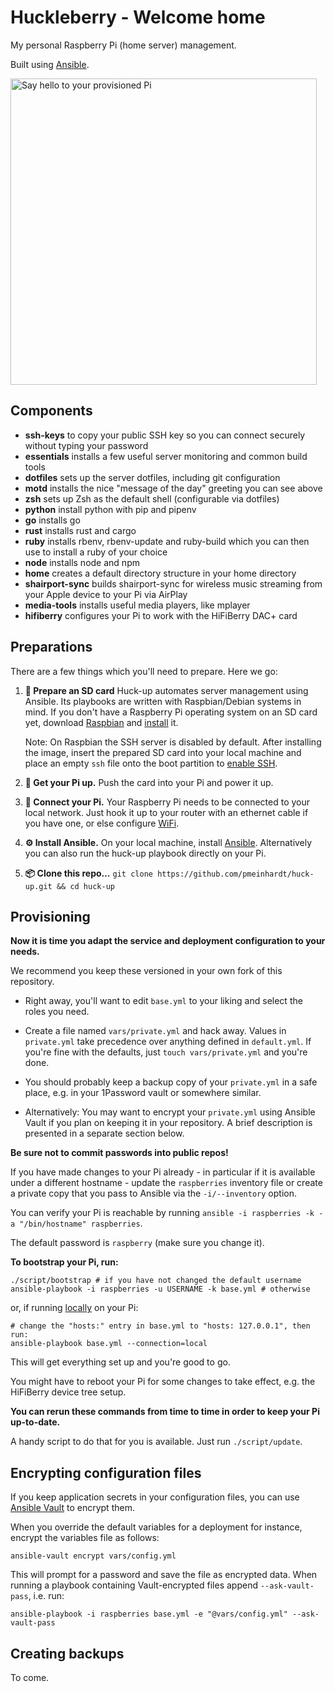# Huckleberry - Welcome home

My personal Raspberry Pi (home server) management.

Built using [Ansible](https://github.com/ansible/ansible).

<img title="Say hello to your provisioned Pi" width="490px" src="screenshot.png">

## Components

- **ssh-keys** to copy your public SSH key so you can connect securely without typing your password
- **essentials** installs a few useful server monitoring and common build tools
- **dotfiles** sets up the server dotfiles, including git configuration
- **motd** installs the nice "message of the day" greeting you can see above
- **zsh** sets up Zsh as the default shell (configurable via dotfiles)
- **python** install python with pip and pipenv
- **go** installs go
- **rust** installs rust and cargo
- **ruby** installs rbenv, rbenv-update and ruby-build which you can then use to install a ruby of your choice
- **node** installs node and npm
- **home** creates a default directory structure in your home directory
- **shairport-sync** builds shairport-sync for wireless music streaming from your Apple device to your Pi via AirPlay
- **media-tools** installs useful media players, like mplayer
- **hifiberry** configures your Pi to work with the HiFiBerry DAC+ card

## Preparations

There are a few things which you'll need to prepare. Here we go:

1. **💾 Prepare an SD card** Huck-up automates server management using Ansible. Its playbooks are written with Raspbian/Debian systems in mind. If you don't have a Raspberry Pi operating system on an SD card yet, download [Raspbian](https://www.raspberrypi.org/downloads/raspbian/) and [install](https://www.raspberrypi.org/documentation/installation/installing-images/) it.

   Note: On Raspbian the SSH server is disabled by default. After installing the image, insert the prepared SD card into your local machine and place an empty `ssh` file onto the boot partition to [enable SSH](https://www.raspberrypi.org/documentation/remote-access/ssh/).

2. **🔌 Get your Pi up.** Push the card into your Pi and power it up.

3. **🔗 Connect your Pi.** Your Raspberry Pi needs to be connected to your local network. Just hook it up to your router with an ethernet cable if you have one, or else configure [WiFi](https://www.raspberrypi.org/documentation/configuration/wireless/).

4. **⚙ Install Ansible.** On your local machine, install [Ansible](http://docs.ansible.com/ansible/intro_installation.html). Alternatively you can also run the huck-up playbook directly on your Pi.

5. **📦 Clone this repo…** `git clone https://github.com/pmeinhardt/huck-up.git && cd huck-up`

## Provisioning

**Now it is time you adapt the service and deployment configuration to your needs.**

We recommend you keep these versioned in your own fork of this repository.

- Right away, you'll want to edit `base.yml` to your liking and select the roles you need.

- Create a file named `vars/private.yml` and hack away. Values in `private.yml` take precedence over anything defined in `default.yml`. If you're fine with the defaults, just `touch vars/private.yml` and you're done.

- You should probably keep a backup copy of your `private.yml` in a safe place, e.g. in your 1Password vault or somewhere similar.

- Alternatively: You may want to encrypt your `private.yml` using Ansible Vault if you plan on keeping it in your repository. A brief description is presented in a separate section below.

**Be sure not to commit passwords into public repos!**

If you have made changes to your Pi already - in particular if it is available under a different hostname - update the `raspberries` inventory file or create a private copy that you pass to Ansible via the `-i/--inventory` option.

You can verify your Pi is reachable by running `ansible -i raspberries -k -a "/bin/hostname" raspberries`.

The default password is `raspberry` (make sure you change it).

**To bootstrap your Pi, run:**

```shell
./script/bootstrap # if you have not changed the default username
ansible-playbook -i raspberries -u USERNAME -k base.yml # otherwise
```

or, if running [locally](http://docs.ansible.com/ansible/playbooks_delegation.html#local-playbooks) on your Pi:

```shell
# change the "hosts:" entry in base.yml to "hosts: 127.0.0.1", then run:
ansible-playbook base.yml --connection=local
```

This will get everything set up and you're good to go.

You might have to reboot your Pi for some changes to take effect, e.g. the HiFiBerry device tree setup.

**You can rerun these commands from time to time in order to keep your Pi up-to-date.**

A handy script to do that for you is available. Just run `./script/update`.

## Encrypting configuration files

If you keep application secrets in your configuration files, you can use [Ansible Vault](http://docs.ansible.com/ansible/playbooks_vault.html) to encrypt them.

When you override the default variables for a deployment for instance, encrypt the variables file as follows:

```
ansible-vault encrypt vars/config.yml
```

This will prompt for a password and save the file as encrypted data. When running a playbook containing Vault-encrypted files append `--ask-vault-pass`, i.e. run:

```
ansible-playbook -i raspberries base.yml -e "@vars/config.yml" --ask-vault-pass
```

## Creating backups

To come.
